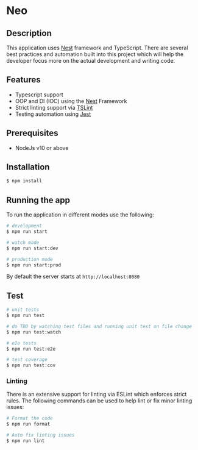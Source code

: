 # Neo

## Description

This application uses [Nest](https://github.com/nestjs/nest) framework and TypeScript. There are several best practices and automation built into this project which will help the developer focus more on the actual development and writing code.

## Features

- Typescript support
- OOP and DI (IOC) using the [Nest](https://github.com/nestjs/nest) Framework
- Strict linting support via [TSLint](https://palantir.github.io/tslint/)
- Testing automation using [Jest](https://jestjs.io/docs/en)

## Prerequisites

- NodeJs v10 or above

## Installation

```bash
$ npm install
```

## Running the app

To run the application in different modes use the following:

```bash
# development
$ npm run start

# watch mode
$ npm run start:dev

# production mode
$ npm run start:prod
```

By default the server starts at `http://localhost:8080`

## Test

```bash
# unit tests
$ npm run test

# do TDD by watching test files and running unit test on file change
$ npm run test:watch

# e2e tests
$ npm run test:e2e

# test coverage
$ npm run test:cov
```

### Linting

There is an extensive support for linting via ESLint which enforces strict rules. The following commands can be used to help lint or fix minor linting issues:

```bash
# Format the code
$ npm run format

# Auto fix linting issues
$ npm run lint
```
